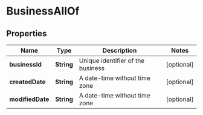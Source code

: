

# BusinessAllOf


## Properties

| Name | Type | Description | Notes |
|------------ | ------------- | ------------- | -------------|
|**businessId** | **String** | Unique identifier of the business |  [optional] |
|**createdDate** | **String** | A date-time without time zone |  [optional] |
|**modifiedDate** | **String** | A date-time without time zone |  [optional] |



